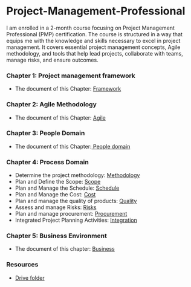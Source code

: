 # Project-Management-Professional
I am enrolled in a 2-month course focusing on Project Management Professional (PMP) certification. The course is structured in a way that equips me with the knowledge and skills necessary to excel in project management. It covers essential project management concepts, Agile methodology, and tools that help lead projects, collaborate with teams, manage risks, and ensure outcomes.

### Chapter 1: Project management framework
* The document of this Chapter: [Framework](https://drive.google.com/file/d/1vlN5rtGyKOrk9cdsCyDcxOQI_hB0NnuR/view?usp=sharing)

### Chapter 2: Agile Methodology 
* The document of this Chapter: [Agile](https://drive.google.com/file/d/1tqy4o7YmLLycEdFBZbZWf3T2AjvquyGC/view?usp=sharing)
### Chapter 3: People Domain
* The document of this Chapter:[ People domain ](https://drive.google.com/file/d/1PVh-WJQkYJ9flk3m_Y8pW4I0RRs-TiU1/view?usp=sharing)
### Chapter 4: Process Domain 
* Determine the project methodology: [Methodology](https://drive.google.com/file/d/1IhguejvIsGUVVpL2TSqcgdX4YCQWQn3I/view?usp=sharing)
* Plan and Define the Scope: [Scope](https://drive.google.com/file/d/1R93NRuyB6an2HnPgJePZW1Y7LFYjpDHy/view?usp=sharing)
* Plan and Manage the Schedule: [Schedule](https://drive.google.com/file/d/1pXjGm6Yw79_KXewdm1gOiwW8W0gWcLkE/view?usp=sharing)
* Plan and Manage the Cost: [Cost](https://drive.google.com/file/d/14iAmGInrb0LIBQPs2nZTuX6Ao4X6AKDm/view?usp=sharing)
* Plan and manage the quality of products: [Quality](https://drive.google.com/file/d/1IRLJmCsDlKzDMcT1d7Mba6YzIH_r0zwC/view?usp=sharing)
* Assess and manage Risks: [Risks](https://drive.google.com/file/d/15CWmPmcJl2HoPiiFBAK-r8Z5MvyWk_hN/view?usp=sharing)
* Plan and manage procurement: [Procurement](https://drive.google.com/file/d/1c47Y_v18ECptV9sg9k5Fhbe0FBw9L7gq/view?usp=sharing)
* Integrated Project Planning Activities: [Integration](https://drive.google.com/file/d/1NH2CV3OKF9fe6XN0ryT_8JqGKBb-Ph75/view?usp=sharing)

### Chapter 5: Business Environment 
* The document of this chapter: [Business](https://drive.google.com/file/d/1wqahgtuaFBFL-qowMQLNO9qK9O6OtvrP/view?usp=sharing)
  
### Resources 
* [Drive folder](https://drive.google.com/drive/folders/17Ujjs6e3XRRp_WZGtur_LdDbQIao48Re?usp=sharing)
  
